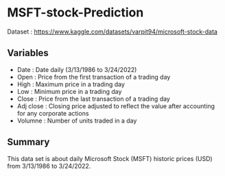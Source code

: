 # MSFT-stock-Prediction

Dataset : https://www.kaggle.com/datasets/varpit94/microsoft-stock-data

## Variables

- Date : Date daily (3/13/1986 to 3/24/2022)
- Open : Price from the first transaction of a trading day
- High : Maximum price in a trading day
- Low : Minimum price in a trading day
- Close : Price from the last transaction of a trading day
- Adj close : Closing price adjusted to reflect the value after accounting for any corporate actions
- Volumne : Number of units traded in a day

## Summary
This data set is about daily Microsoft Stock (MSFT) historic prices (USD) from 3/13/1986 to 3/24/2022.
